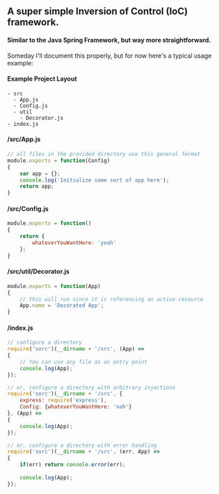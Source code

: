 ## A super simple Inversion of Control (IoC) framework.
#### Similar to the Java Spring Framework, but way more straightforward.

Someday I'll document this properly, but for now here's a typical usage example:

#### Example Project Layout
```
- src
  - App.js
  - Config.js
  - util
    - Decorator.js
- index.js
```

#### /src/App.js
```js
// all files in the provided directory use this general format
module.exports = function(Config)
{
	var app = {};
	console.log('Initialize some sort of app here');
	return app;
}
```

#### /src/Config.js
```js
module.exports = function()
{
	return {
		whateverYouWantHere: 'yeah'
	};
}
```

#### /src/util/Decorator.js
```js
module.exports = function(App)
{
	// this will run since it is referencing an active resource
	App.name = 'Decorated App';
}
```

#### /index.js
```js
// configure a directory
require('sorc')(__dirname + '/src', (App) =>
{
	// You can use any file as an entry point
	console.log(App);
});

// or, configure a directory with arbitrary injections
require('sorc')(__dirname + '/src', {
	express: require('express'),
	Config: {whateverYouWantHere: 'nah'}
}, (App) =>
{
	console.log(App);
});

// or, configure a directory with error handling
require('sorc')(__dirname + '/src', (err, App) =>
{
	if(err) return console.error(err);
	
	console.log(App);
});
```